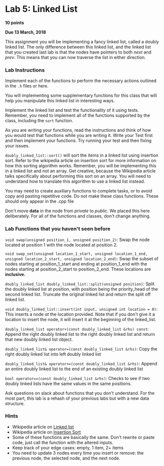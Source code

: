 # Lab 5: Linked List #
**10 points**

**Due 13 March, 2018**

This assignment you will be implementing a fancy linked list, called a doubly linked list. The only difference between this linked list, and the linked list that you created last lab is that the nodes have pointers to both *next* and *prev*. This means that you can now traverse the list in either direction.

### Lab Instructions
Implement each of the functions to perform the necessary actions outlined in the `.h` files or here.

You will implementing some supplementary functions for this class that will help you manipulate this linked list in interesting ways.

Implement the linked list and test the functionality of it using tests. Remember, you need to implement all of the functions supported by the class, including the `sort` function.

As you are writing your functions, read the instructions and think of how you would test that functions while you are writing it. Write your Test first and then implement your functions. Try running your test and then fixing your issues.  

`doubly_linked_list::sort()` will sort the items in a linked list using insertion sort. Refer to the wikipedia article on insertion sort for more information on how this sorting algorithm works. Remember, you will be implementing this in a linked list and not an array. Get creative, because the Wikipedia article talks specifically about performing this sort on an array. You will need to understand how to translate this algorithm to use a linked list instead.

You may need to create auxiliary functions to complete tasks, or to avoid copy and pasting repetitive code. Do not make these class functions. These should only appear in the .cpp file

Don't move **data** in the node from *private* to *public*. We placed this here deliberately. For all of the functions and classes, don't change anything.

### Lab Functions that you haven't seen before
`void swap(unsigned position_1, unsigned position_2)`: Swap the node located at position 1 with the node located at position 2.
 
`void swap_set(unsigned location_1_start, unsigned location_1_end, unsigned location_2_start, unsigned location_2_end)`: Swap the subset of nodes starting at position_1_start and ending at position_1_end with the nodes starting at position_2_start to position_2_end. These locations are **inclusive.**

`doubly_linked_list doubly_linked_list::split(unsigned position)`: Split the doubly linked list at position, with position being the priority_head of the second linked list. Truncate the original linked list and return the split off linked list.

`void doubly_linked_list::insert(int input, unsigned int location = 0)`: This inserts a node *at* the location provided. Note that if you don't give it a location to insert the node, it will insert it at the beginning of the linked_list.

`doubly_linked_list operator+(const doubly_linked_list &rhs) const`: Append the right doubly linked list to the right doubly linked list and return that new doubly linked list object.

`doubly_linked_list& operator=(const doubly_linked_list &rhs)`: Copy the right doubly linked list into left doubly linked list

`doubly_linked_list& operator+=(const doubly_linked_list &rhs)`: Append an entire doubly linked list to the end of an existing doubly linked list

`bool operator==(const doubly_linked_list &rhs)`: Checks to see if two doubly linked lists have the same values in the same positions. 

Ask questions on slack about functions that you don't understand. For the most part, this lab is a rehash of your previous labs but with a new data structure.

### Hints ###
- Wikipedia article on [Linked list](https://en.wikipedia.org/wiki/Linked_list)
- Wikipedia article on [Insertion Sort](https://en.wikipedia.org/wiki/Insertion_sort)
- Some of these functions are basically the same. Don't rewrite or paste code, just call the function with the altered inputs.
- Keep track of your edge cases: empty, 1 item, 2+ items
- You need to update 3 nodes every time you insert or remove: the previous node, the selected node, and the next node.